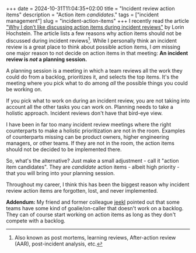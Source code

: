 +++
date = 2024-10-31T11:04:35+02:00
title = "Incident review action items"
description = "Action item _candidates_."
tags = ["incident management"]
slug = "incident-action-items"
+++
I recently read the article ["Why I don’t like discussing action items during incident reviews"][iai] by Lorin Hochstein. The article lists a few reasons why action items should not be discussed during incident reviews[^1]. While I personally think an incident review is a great place to think about possible action items, I _am_ missing one major reason to not decide on action items in that meeting: **An incident review is _not_ a planning session.**

[iai]: https://surfingcomplexity.blog/2024/09/28/why-i-dont-like-discussing-action-items-during-incident-reviews/
[^1]: Also known as post mortems, learning reviews, After-action review (AAR), post-incident analysis, etc.

A planning session is a meeting in which a team reviews all the work they could do from a backlog, prioritizes it, and selects the top items. It's the meeting where you pick what to do among _all_ the possible things you could be working on.

If you pick what to work on during an incident review, you are not taking into account all the other tasks you can work on. Planning needs to take a holistic approach. Incident reviews don't have that bird-eye view.

I have been in far too many incident review meetings where the right counterparts to make a holistic prioritization are not in the room. Examples of counterparts missing can be product owners, higher engineering managers, or other teams. If they are not in the room, the action items should not be decided to be implemented there.

So, what's the alternative? Just make a small adjustment - call it "action item candidates". They are _candidate_ action items - albeit high priority - that you will bring into your planning session.

Throughout my career, I think this has been the biggest reason why incident review action items are forgotten, lost, and never implemented.

**Addendum:** My friend and former colleague [jeekl][jeekl] pointed out that some teams have some kind of goalie/on-caller that doesn't work on a backlog. They can of course start working on action items as long as they don't compete with a backlog.

[jeekl]: https://www.linkedin.com/in/jeeklund/
